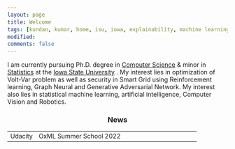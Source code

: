 ```yaml
---
layout: page
title: Welcome
tags: [kundan, kumar, home, isu, iowa, explainability, machine learning, ML, interpretability, artificial intelligence, AI, graduate]
modified:
comments: false
---
```


<!-- Hey there! -->

I am currently pursuing Ph.D. degree in [Computer Science](https://www.cs.iastate.edu/) & minor in [Statistics](https://www.stat.iastate.edu) at the [Iowa State University](https://www.iastate.edu/) <!--, where I am supervised by [Tichakorn Wongpiromsarn](https://tichakorn.dev/)-->. My interest lies in optimization of Volt-Var problem as well as security in Smart Grid using Reinforcement learning, Graph Neural and Generative Adversarial Network.
My interest also lies in statistical machine learning, artificial intelligence, Computer Vision and Robotics.


<h3 align="center">News</h3>
<table class='news-table'>
    <col width="15%">
    <col width="85%">
    <!-- <tr>
        <td valign="top"><strong>[Apr 2020]</strong></td>
        <td>Our <a href="https://arxiv.org/abs/2005.00631">paper</a> on evaluating explanation methods was accepted to <a href="https://ijcai20.org/">IJCAI 2020</a></td>
    </tr> -->
    <!-- <tr>
        <td valign="top"><strong>[Mar 2020]</strong></td>
        <td>Co-organizing a workshop, <a href="https://sites.google.com/view/whi2020/">Human Interpretability in ML</a>, at <a href="https://icml.cc/Conferences/2020">ICML 2020</a></td>
    </tr> -->
    <!-- <tr>
        <td valign="top"><strong>[Jan 2020]</strong></td>
        <td><a href="https://arxiv.org/abs/1901.08557">On Network Science and Mutual Information for Explaining Deep Neural Networks</a> has been accepted to <a href="https://2020.ieeeicassp.org/">ICASSP 2020</a></td>

    </tr> -->
    <!-- <tr>
        <td valign="top"><strong>[Jan 2020]</strong></td>
        <td>One <a href="https://umangsbhatt.github.io/reports/ecai.pdf">paper</a> on concealing model unfairness from explanation methods accepted to <a href="http://ecai2020.eu/">ECAI 2020</a></td>
    </tr> -->
    <!-- <tr>
        <td valign="top"><strong>[Jan 2020]</strong></td>
        <td>Joined <a href="https://cs.iastate.edu/">Iowa State University </a> as a Ph.D. Student, moving further enhancement of knowledge in the process &#127891;
        </td>
    </tr> -->

    <tr>
        <td valign="top"><strong>[Aug 2022]</strong></td>
        <td>Joined <a href="https://www.oxfordml.school/">Oxford Machine Learning Summer School</a> Participant MLx Health and MLx Finance Program
        </td>
    </tr>

    <tr>
        <td valign="top"><strong>[Apr 2022]</strong></td>
        <td>Our paper on <a href="https://arxiv.org/pdf/2202.13541.pdf">Pattern Based Multivariate Regression using Deep Learning (PBMR-DP) </a> has been accepted in <a href="https://www.icmla-conference.org/icmla22/">ICMLA&#42; 2022</a></td>
    </tr>

    <tr>
        <td valign="top"><strong>[Apr 2016]</strong></td>
        <td>Our paper on <a href="https://ieeexplore.ieee.org/abstract/document/7479095">Deep Value of Information Estimators for Collaborative Human-Machine Information Gathering </a> has been accepted in <a href="https://iccps.acm.org/2016/">ICCPS&#42; 2016</a></td>
    </tr>

    <!-- <tr>
        <td valign="top"><strong>[Dec 2016]</strong></td>
        <td>Completed MS in Computer Science at <a href="https://www.iastate.edu/">Iowa State University</a>&#128230;
        </td>
    </tr> -->
</table>

----

<h3 align="center">Affiliations</h3>
<table align="center" class='affl-pic'>
    <tr>
        <td>
            <a href="https://www.iastate.edu/">
            <img src="/images/ISU.png" width="100" height="115"></a>
        </td>
        <td>
            <a href="https://www.bitsindri.ac.in/">
            <img src="/images/BIT.png" width="100" height="115"></a>
        </td>
        <td>
            <a href="https://www.tcs.com/">
            <img src="/images/tcs.png" width="100" height="115"></a>
        </td>
    <tr>
     <tr>
        <td>Iowa State University<br></td>
        <td>BIT Sindri,India<br></td>
        <td>Tata Consultancy Services<br></td>
    </tr>
    </tr>
        <td>
            <a href="https://www.udacity.com/">
            <img src="/images/udacity.png" width="100" height="115"></a>
        </td>
        <td>
            <a href="https://www.oxfordml.school/">
            <img src="/images/images.png" width="100" height="115"></a>
        </td>
        <!-- <td>
            <a href="https://www.groupon.com/">
            <img src="/images/grpn.png"></a>
        </td> -->
    </tr>
    <tr>
        <td>Udacity<br></td>
        <td>OxML Summer School 2022<br></td>
        <!-- <td>Groupon<br>Summer 2017</td> -->
    </tr>
</table>
